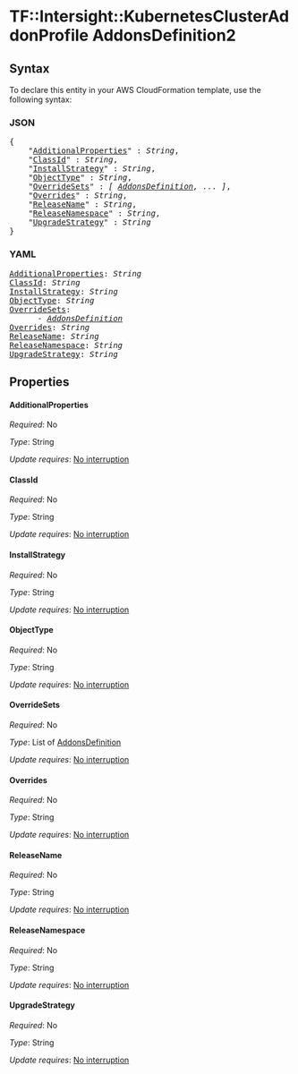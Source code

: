 # TF::Intersight::KubernetesClusterAddonProfile AddonsDefinition2

## Syntax

To declare this entity in your AWS CloudFormation template, use the following syntax:

### JSON

<pre>
{
    "<a href="#additionalproperties" title="AdditionalProperties">AdditionalProperties</a>" : <i>String</i>,
    "<a href="#classid" title="ClassId">ClassId</a>" : <i>String</i>,
    "<a href="#installstrategy" title="InstallStrategy">InstallStrategy</a>" : <i>String</i>,
    "<a href="#objecttype" title="ObjectType">ObjectType</a>" : <i>String</i>,
    "<a href="#overridesets" title="OverrideSets">OverrideSets</a>" : <i>[ <a href="addonsdefinition.md">AddonsDefinition</a>, ... ]</i>,
    "<a href="#overrides" title="Overrides">Overrides</a>" : <i>String</i>,
    "<a href="#releasename" title="ReleaseName">ReleaseName</a>" : <i>String</i>,
    "<a href="#releasenamespace" title="ReleaseNamespace">ReleaseNamespace</a>" : <i>String</i>,
    "<a href="#upgradestrategy" title="UpgradeStrategy">UpgradeStrategy</a>" : <i>String</i>
}
</pre>

### YAML

<pre>
<a href="#additionalproperties" title="AdditionalProperties">AdditionalProperties</a>: <i>String</i>
<a href="#classid" title="ClassId">ClassId</a>: <i>String</i>
<a href="#installstrategy" title="InstallStrategy">InstallStrategy</a>: <i>String</i>
<a href="#objecttype" title="ObjectType">ObjectType</a>: <i>String</i>
<a href="#overridesets" title="OverrideSets">OverrideSets</a>: <i>
      - <a href="addonsdefinition.md">AddonsDefinition</a></i>
<a href="#overrides" title="Overrides">Overrides</a>: <i>String</i>
<a href="#releasename" title="ReleaseName">ReleaseName</a>: <i>String</i>
<a href="#releasenamespace" title="ReleaseNamespace">ReleaseNamespace</a>: <i>String</i>
<a href="#upgradestrategy" title="UpgradeStrategy">UpgradeStrategy</a>: <i>String</i>
</pre>

## Properties

#### AdditionalProperties

_Required_: No

_Type_: String

_Update requires_: [No interruption](https://docs.aws.amazon.com/AWSCloudFormation/latest/UserGuide/using-cfn-updating-stacks-update-behaviors.html#update-no-interrupt)

#### ClassId

_Required_: No

_Type_: String

_Update requires_: [No interruption](https://docs.aws.amazon.com/AWSCloudFormation/latest/UserGuide/using-cfn-updating-stacks-update-behaviors.html#update-no-interrupt)

#### InstallStrategy

_Required_: No

_Type_: String

_Update requires_: [No interruption](https://docs.aws.amazon.com/AWSCloudFormation/latest/UserGuide/using-cfn-updating-stacks-update-behaviors.html#update-no-interrupt)

#### ObjectType

_Required_: No

_Type_: String

_Update requires_: [No interruption](https://docs.aws.amazon.com/AWSCloudFormation/latest/UserGuide/using-cfn-updating-stacks-update-behaviors.html#update-no-interrupt)

#### OverrideSets

_Required_: No

_Type_: List of <a href="addonsdefinition.md">AddonsDefinition</a>

_Update requires_: [No interruption](https://docs.aws.amazon.com/AWSCloudFormation/latest/UserGuide/using-cfn-updating-stacks-update-behaviors.html#update-no-interrupt)

#### Overrides

_Required_: No

_Type_: String

_Update requires_: [No interruption](https://docs.aws.amazon.com/AWSCloudFormation/latest/UserGuide/using-cfn-updating-stacks-update-behaviors.html#update-no-interrupt)

#### ReleaseName

_Required_: No

_Type_: String

_Update requires_: [No interruption](https://docs.aws.amazon.com/AWSCloudFormation/latest/UserGuide/using-cfn-updating-stacks-update-behaviors.html#update-no-interrupt)

#### ReleaseNamespace

_Required_: No

_Type_: String

_Update requires_: [No interruption](https://docs.aws.amazon.com/AWSCloudFormation/latest/UserGuide/using-cfn-updating-stacks-update-behaviors.html#update-no-interrupt)

#### UpgradeStrategy

_Required_: No

_Type_: String

_Update requires_: [No interruption](https://docs.aws.amazon.com/AWSCloudFormation/latest/UserGuide/using-cfn-updating-stacks-update-behaviors.html#update-no-interrupt)

